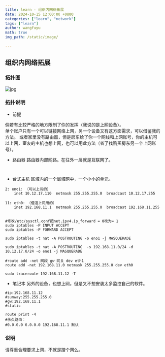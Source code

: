 ```yaml
---
title: learn - 组织内网络拓展
date: 2024-10-15 12:00:00 +0800
categories: ["learn", "network"]
tags: ["learn"]
author: wangfuyu
math: true 
img_path: /static/image/

---
```


## 组织内网络拓展

### 拓扑图

![jpg]({{site.images-path}}软路由图.drawio.png)

### 拓扑说明

- 前提

 倘若有比较严格的地方限制了你的发挥（我说的是上网设备）。  
单个账户只有一个可以链接网络上网，另一个设备又有这方面需求，可以借鉴我的方法。
  或者家里没有路由器，但是房东给了你一个网线和上网账号，你的主机可以上网，室友的主机也想上网，也可以用此方法（省了找购买房东另一个上网账号）。

- 路由器
路由器内部网路。在往外一层就是互联网了。
```shell


```
- 台式主机
区域内的一个局域网中，一个小小的单元。
```shell
2: eno1: （可以上网的）
    inet 10.12.17.110  netmask 255.255.255.0  broadcast 10.12.17.255
       
11: eth0: （借道上网用的）
    inet 192.168.11.1  netmask 255.255.255.0  broadcast 192.168.11.255


```
```shell
#修改/etc/sysctl.conf把net.ipv4.ip_forward = 0改为= 1
sudo iptables -P INPUT ACCEPT
sudo iptables -P FORWARD ACCEPT

sudo iptables -t nat -A POSTROUTING -o eno1 -j MASQUERADE

sudo iptables -t nat -A POSTROUTING  -s 192.168.11.0/24 -d 10.12.17.0/24 -o eno1 -j MASQUERADE

#route add -net 网段 gw 网关 dev eth1
route add -net 192.168.11.0 netmask 255.255.255.0 dev eth0

sudo traceroute 192.168.11.12 -T
```

- 笔记本
另外的设备，也想上网，但是又不想安装太多监控自己的软件。
```shell
#ip:192.168.11.12
#sumway:255.255.255.0
#gw:192.168.11.1
#static
```
```shell
route print -4
#永久路由：
#0.0.0.0 0.0.0.0 192.168.11.1 默认
```

### 说明

请尊重合理要求上网，不就是蹭个网么。
